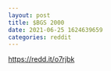 ```yaml
--- 
layout: post 
title: $BGS 2000 
date: 2021-06-25 1624639659 
categories: reddit 
--- 
```

https://redd.it/o7rjbk